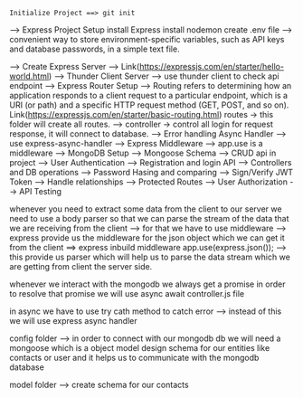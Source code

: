     Initialize Project ==> git init
--> Express Project Setup
    install Express
    install nodemon
    create .env file -->  convenient way to store environment-specific variables, such as API keys and database passwords, in a simple text file.

--> Create Express Server --> Link(https://expressjs.com/en/starter/hello-world.html)
--> Thunder Client Server --> use thunder client to check api endpoint
--> Express Router Setup --> Routing refers to determining how an application responds to a client request to a particular endpoint, which is a URI (or path) and a specific HTTP request method (GET, POST, and so on). Link(https://expressjs.com/en/starter/basic-routing.html)
    routes -> this folder will create all routes.
--> controller -> control all login for request response, it will connect to database.
--> Error handling Async Handler
--> use express-async-handler
--> Express Middleware --> app.use is a middleware 
--> MongoDB Setup
--> Mongoose Schema
--> CRUD api in project
--> User Authentication
--> Registration and login API
--> Controllers and DB operations
--> Password Hasing and comparing
--> Sign/Verify JWT Token
--> Handle relationships
--> Protected Routes
--> User Authorization
--> API Testing


whenever you need to extract some data from the client to our server we need to use a body parser so that we can parse the stream of the data that we are receiving from the client --> for that we have to use middleware --> express provide us the middleware for the json object which we can get it from the client ==> express inbuild middleware  app.use(express.json()); --> this provide us parser which will help us to parse the data stream which we are getting from client the server side.

whenever we interact with the mongodb we always get a promise in order to resolve that promise we will use async await controller.js file

in async we have to use try cath method to catch error --> instead of this we will use express async handler

config folder --> in order to connect with our mongodb db we will need a mongoose which is a object model design schema for our entities like contacts or user and it helps us to communicate with the mongodb database

model folder --> create schema for our contacts